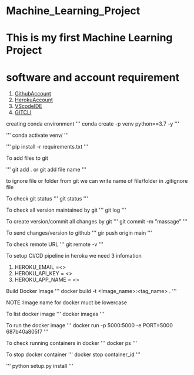 # Machine_Learning_Project
# This is my first Machine Learning Project 
# software and account requirement

1. [GithubAccount](https://github.com/rohitpache29/Machine_Learning_Project)
2. [HerokuAccount](https://id.heroku.com/login)
3. [VScodeIDE](https://code.visualstudio.com/)
4. [GITCLI](https://git-scm.com/book/en/v2/Getting-Started-The-Command-Line)


creating conda environment 
'''
conda create -p venv python==3.7 -y
'''

'''
conda activate venv/
'''

'''
pip install -r requirements.txt
'''

To add files to git

'''
git add .
or
git add file name
'''

to ignore file or folder from git we can write name of file/folder in .gitignore file 

To check git status
'''
git status
'''

To check all version maintained by git
'''
git log
'''

To create version/commit all changes by git
'''
git commit -m "massage"
'''

To send changes/version to github
'''
gir push origin main
'''

To check remote URL
'''
git remote -v
'''

To setup CI/CD pipeline in heroku we need 3 infomation

1. HEROKU_EMAIL =<>
2. HEROKU_API_KEY = <>
3. HEROKU_APP_NAME = <>


Build Docker Image
'''
docker build -t <Image_name>:<tag_name> .
'''

NOTE :Image name for docker muct be lowercase

To list docker image
'''
docker images 
'''

To run the  docker image 
'''
docker run -p 5000:5000 -e PORT=5000 687b40a805f7
'''

To check running containers in docker
'''
docker ps
'''

To stop docker container
'''
docker stop container_id
'''

'''
python setup.py install
'''